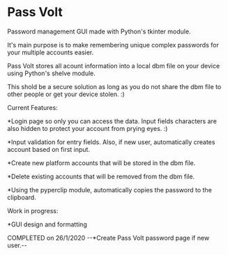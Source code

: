 # Pass Volt
Password management GUI made with Python's tkinter module.


It's main purpose is to make remembering unique complex passwords for your multiple accounts easier. 


Pass Volt stores all acount information into a local dbm file on your device using Python's shelve module.


This shold be a secure solution as long as you do not share the dbm file to other people or get your device stolen. :)


Current Features:

  *Login page so only you can access the data. Input fields characters are also hidden to protect your account from prying eyes. :)
  
  *Input validation for entry fields. Also, if new user, automatically creates account based on first input.  
  
  *Create new platform accounts that will be stored in the dbm file.
  
  *Delete existing accounts that will be removed from the dbm file.
  
  *Using the pyperclip module, automatically copies the password to the clipboard.
  
  
Work in progress:

  *GUI design and formatting
  
  COMPLETED on 26/1/2020 --\*Create Pass Volt password page if new user.--
  
